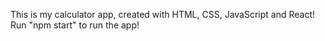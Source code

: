 This is my calculator app, created with HTML, CSS, JavaScript and React!
Run "npm start" to run the app!
